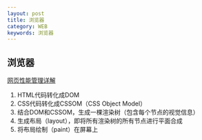 ```yaml
---
layout: post
title: 浏览器
category: WEB
keywords: 浏览器
---
```


## 浏览器

[网页性能管理详解](http://www.ruanyifeng.com/blog/2015/09/web-page-performance-in-depth.html)

1. HTML代码转化成DOM
2. CSS代码转化成CSSOM（CSS Object Model）
3. 结合DOM和CSSOM，生成一棵渲染树（包含每个节点的视觉信息）
4. 生成布局（layout），即将所有渲染树的所有节点进行平面合成
5. 将布局绘制（paint）在屏幕上